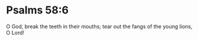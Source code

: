 # Psalms 58:6

O God, break the teeth in their mouths; tear out the fangs of the young lions, O Lord!
